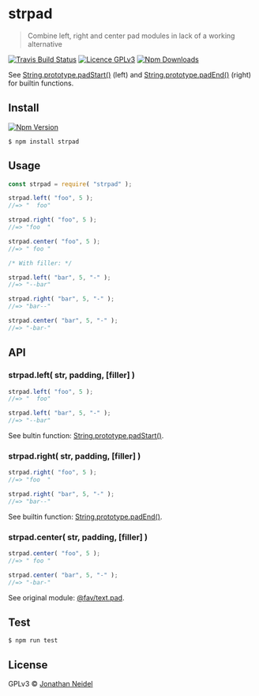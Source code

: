 # strpad

> Combine left, right and center pad modules in lack of a working alternative

[![Travis Build Status](https://img.shields.io/travis/jneidel/strpad.svg?style=flat-square)](https://travis-ci.org/jneidel/strpad)
[![Licence GPLv3](https://img.shields.io/badge/licence-GPLv3-green.svg?style=flat-square)](https://github.com/jneidel/strpad/blob/master/licence)
[![Npm Downloads](https://img.shields.io/npm/dw/strpad.svg?style=flat-square)](https://www.npmjs.com/package/strpad)

See [String.prototype.padStart()](https://developer.mozilla.org/en-US/docs/Web/JavaScript/Reference/Global_Objects/String/padStart) (left) and [String.prototype.padEnd()](https://developer.mozilla.org/en-US/docs/Web/JavaScript/Reference/Global_Objects/String/padEnd) (right) for builtin functions.

## Install

[![Npm Version](https://img.shields.io/npm/v/strpad.svg?style=flat-square)](https://www.npmjs.com/package/strpad)

```
$ npm install strpad
```

## Usage

```js
const strpad = require( "strpad" );

strpad.left( "foo", 5 );
//=> "  foo"

strpad.right( "foo", 5 );
//=> "foo  "

strpad.center( "foo", 5 );
//=> " foo "

/* With filler: */

strpad.left( "bar", 5, "-" );
//=> "--bar"

strpad.right( "bar", 5, "-" );
//=> "bar--"

strpad.center( "bar", 5, "-" );
//=> "-bar-"
```

## API

### strpad.left( str, padding, [filler] )

```js
strpad.left( "foo", 5 );
//=> "  foo"

strpad.left( "bar", 5, "-" );
//=> "--bar"
```

See bultin function: [String.prototype.padStart()](https://developer.mozilla.org/en-US/docs/Web/JavaScript/Reference/Global_Objects/String/padStart).

### strpad.right( str, padding, [filler] )

```js
strpad.right( "foo", 5 );
//=> "foo  "

strpad.right( "bar", 5, "-" );
//=> "bar--"
```

See builtin function: [String.prototype.padEnd()](https://developer.mozilla.org/en-US/docs/Web/JavaScript/Reference/Global_Objects/String/padEnd).

### strpad.center( str, padding, [filler] )

```js
strpad.center( "foo", 5 );
//=> " foo "

strpad.center( "bar", 5, "-" );
//=> "-bar-"
```

See original module: [@fav/text.pad](https://github.com/sttk/fav-text.pad).

## Test

```
$ npm run test
```

## License

GPLv3 © [Jonathan Neidel](http://jneidel.com)


